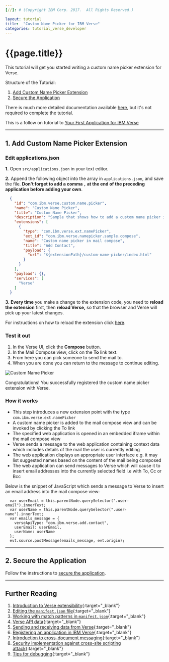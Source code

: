 ```yaml
---
[//]: # (Copyright IBM Corp. 2017.  All Rights Reserved.)

layout: tutorial
title:  "Custom Name Picker for IBM Verse"
categories: tutorial_verse_developer
---
```


# {{page.title}}

This tutorial will get you started writing a custom name picker extension for Verse.

Structure of the Tutorial:

1. [Add Custom Name Picker Extension](#1-add-custom-name-picker-extension)
2. [Secure the Application](#2-secure-the-application)

There is much more detailed documentation available [here][16], but it's not required to complete the tutorial.

This is a follow on tutorial to [Your First Application for IBM Verse](tutorial_verse_developer.html)

---

## 1. Add Custom Name Picker Extension

### Edit applications.json
__1.__ Open `src/applications.json` in your text editor.

__2.__ Append the following object into the array in `applications.json`, and save the file. __Don't forget to add a comma `,` at the end of the preceding application before adding your own__.

```json
  {
    "id": "com.ibm.verse.custom.name.picker",
    "name": "Custom Name Picker",
    "title": "Custom Name Picker",
    "description": "Sample that shows how to add a custom name picker in mail compose view",
    "extensions": [
      {
        "type": "com.ibm.verse.ext.namePicker",
        "ext_id": "com.ibm.verse.namepicker.sample.compose",
        "name": "Custom name picker in mail compose",
        "title": "Add Contact",
        "payload": {
          "url": "${extensionPath}/custom-name-picker/index.html"
        }
      }
    ],
    "payload": {},
    "services": [
      "Verse"
    ]
  }
```

__3.__ __Every time__ you make a change to the extension code, you need to __reload the extension__ first, then __reload Verse,__ so that the browser and Verse will pick up your latest changes.

For instructions on how to reload the extension click [here](./tutorial_verse_developer.html#installing-the-verse-developer-browser-extension).


### Test it out
1. In the Verse UI, click the __Compose__ button.
2. In the Mail Compose view, click on the __To__ link text.
3. From here you can pick someone to send the mail to.
4. When you are done you can return to the message to continue editing.

![Custom Name Picker](gifs/custom_name_picker.gif)

Congratulations! You successfully registered the custom name picker extension with Verse.

### How it works

* This step introduces a new extension point with the type `com.ibm.verse.ext.namePicker`
* A custom name picker is added to the mail compose view and can be invoked by clicking the To link
* The specified web application is opened in an embedded iframe within the mail compose view
* Verse sends a message to the web application containing context data which includes details of the mail the user is currently editing
* The web application displays an appropriate user interface e.g. it may list suggested names based on the content of the mail being composed
* The web application can send messages to Verse which will cause it to insert email addresses into the currently selected field i.e with To, Cc or Bcc

Below is the snippet of JavaScript which sends a message to Verse to insert an email address into the mail compose view:

```
  var userEmail = this.parentNode.querySelector(".user-email").innerText;
  var userName = this.parentNode.querySelector(".user-name").innerText;
  var emails_message = {
    verseApiType: "com.ibm.verse.add.contact",
    userEmail: userEmail,
    userName: userName
  };
  evt.source.postMessage(emails_message, evt.origin);
```

---

## 2. Secure the Application

Follow the instructions to [secure the application](./tutorial_verse_developer.html#5-secure-the-application).

---

## Further Reading
1. [Introduction to Verse extensibility][3]{:target="_blank"}
2. [Editing the `manifest.json` file][4]{:target="_blank"}
3. [Working with match patterns in `manifest.json`][2]{:target="_blank"}
4. [Verse API data][5]{:target="_blank"}
5. [Sending and receiving data from Verse][6]{:target="_blank"}
6. [Registering an application in IBM Verse][9]{:target="_blank"}
7. [Introduction to cross-document messaging][11]{:target="_blank"}
8. [Security implementation against cross-site scripting attack][12]{:target="_blank"}
9. [Tips for debugging][14]{:target="_blank"}


[1]: https://chrome.google.com/webstore/detail/web-server-for-chrome/ofhbbkphhbklhfoeikjpcbhemlocgigb
[2]: https://developer.chrome.com/extensions/match_patterns
[3]: ../reference/reference.html#introduction-to-ibm-verse-extensibility
[4]: ../reference/reference.html#editing-the-manifest
[5]: ../reference/reference.html#verse-api-data
[6]: ../reference/reference.html#sending-and-receiving-data
[7]: {{site.verse-developer-chrome-ext}}
[8]: {{site.verse-developer-chrome-ext}}/archive/master.zip
[9]: ../reference/reference.html#registering-an-application-in-ibm-verse
[11]: https://developer.mozilla.org/en-US/docs/Web/API/Window/postMessage
[12]: ../reference/reference.html#security
[14]:../reference/reference.html#troubleshooting
[15]:{{site.verse-developer-chrome-ext}}/blob/master/src/samples/templatedLink.html
[16]:../reference/reference.html
[17]:{{site.verse-developer-chrome-ext}}/blob/master/src/samples/templatedLink.js


